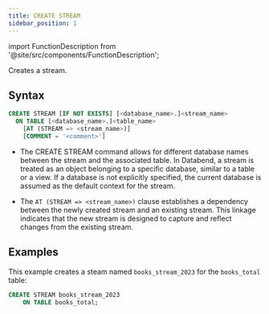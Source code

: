 ```yaml
---
title: CREATE STREAM
sidebar_position: 1
---
```

import FunctionDescription from '@site/src/components/FunctionDescription';

<FunctionDescription description="Introduced or updated: v1.2.223"/>

Creates a stream.

## Syntax

```sql
CREATE STREAM [IF NOT EXISTS] [<database_name>.]<stream_name> 
  ON TABLE [<database_name>.]<table_name> 
    [AT (STREAM => <stream_name>)] 
    [COMMENT = '<comment>']
```

- The CREATE STREAM command allows for different database names between the stream and the associated table. In Databend, a stream is treated as an object belonging to a specific database, similar to a table or a view. If a database is not explicitly specified, the current database is assumed as the default context for the stream.

- The `AT (STREAM => <stream_name>)` clause establishes a dependency between the newly created stream and an existing stream. This linkage indicates that the new stream is designed to capture and reflect changes from the existing stream. 

## Examples

This example creates a steam named `books_stream_2023` for the `books_total` table:

```sql
CREATE STREAM books_stream_2023 
    ON TABLE books_total;
```